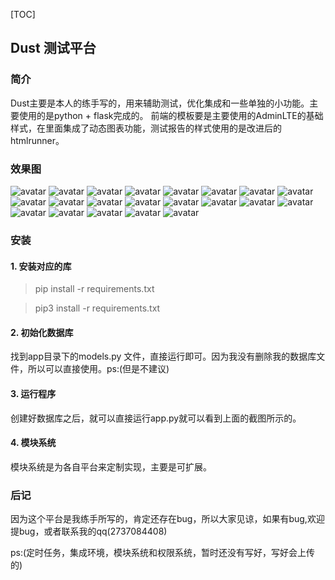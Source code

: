 [TOC]
## Dust 测试平台

### 简介

Dust主要是本人的练手写的，用来辅助测试，优化集成和一些单独的小功能。主要使用的是python + flask完成的。
前端的模板要是主要使用的AdminLTE的基础样式，在里面集成了动态图表功能，测试报告的样式使用的是改进后的htmlrunner。

### 效果图

![avatar](img/1.png)
![avatar](img/2.png)
![avatar](img/3.png)
![avatar](img/4.png)
![avatar](img/5.png)
![avatar](img/6.png)
![avatar](img/7.png)
![avatar](img/8.png)
![avatar](img/9.png)
![avatar](img/10.png)
![avatar](img/11.png)
![avatar](img/12.png)
![avatar](img/13.png)
![avatar](img/14.png)
![avatar](img/15.png)
![avatar](img/16.png)
![avatar](img/17.png)
![avatar](img/18.png)
![avatar](img/19.png)
![avatar](img/20.png)
![avatar](img/21.png)

### 安装
#### 1. 安装对应的库
>pip install -r requirements.txt

>pip3 install -r requirements.txt

#### 2. 初始化数据库
找到app目录下的models.py 文件，直接运行即可。因为我没有删除我的数据库文件，所以可以直接使用。ps:(但是不建议)

#### 3. 运行程序
创建好数据库之后，就可以直接运行app.py就可以看到上面的截图所示的。

#### 4. 模块系统
模块系统是为各自平台来定制实现，主要是可扩展。

### 后记
因为这个平台是我练手所写的，肯定还存在bug，所以大家见谅，如果有bug,欢迎提bug，或者联系我的qq(2737084408)

ps:(定时任务，集成环境，模块系统和权限系统，暂时还没有写好，写好会上传的)

